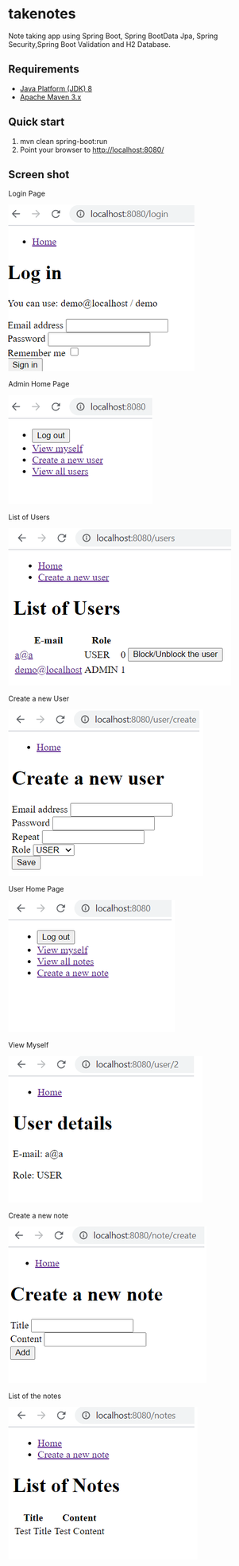 # takenotes
Note taking app using Spring Boot, Spring BootData Jpa, Spring Security,Spring Boot Validation and H2 Database.

Requirements
------------
* [Java Platform (JDK) 8](http://www.oracle.com/technetwork/java/javase/downloads/index.html)
* [Apache Maven 3.x](http://maven.apache.org/)

Quick start
-----------
1. mvn clean spring-boot:run
3. Point your browser to [http://localhost:8080/](http://localhost:8080/)

Screen shot
-----------
Login Page

![Login Page](img/login.png "Login Page")

Admin Home Page

![Admin Home Page](img/homeAdmin.png "Login Page")


List of Users

![List of Users Page](img/listofusersAdmin.png "Login Page")

Create a new User

![Create User Page](img/createNewUser.png "Login Page")

User Home Page

![User Home Page](img/homeUser.png "Login Page")

View Myself

![User View](img/viewMyself.png "Login Page")

Create a new note 

![Create a new note](img/createNewNote.png "Login Page")

List of the notes

![View the notes](img/listOfNotes.png "Login Page")

